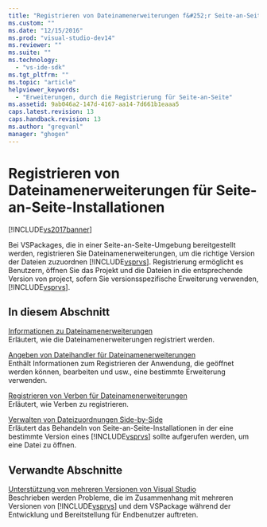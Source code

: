 ```yaml
---
title: "Registrieren von Dateinamenerweiterungen f&#252;r Seite-an-Seite-Installationen | Microsoft Docs"
ms.custom: ""
ms.date: "12/15/2016"
ms.prod: "visual-studio-dev14"
ms.reviewer: ""
ms.suite: ""
ms.technology: 
  - "vs-ide-sdk"
ms.tgt_pltfrm: ""
ms.topic: "article"
helpviewer_keywords: 
  - "Erweiterungen, durch die Registrierung für Seite-an-Seite"
ms.assetid: 9ab046a2-147d-4167-aa14-7d661b1eaaa5
caps.latest.revision: 13
caps.handback.revision: 13
ms.author: "gregvanl"
manager: "ghogen"
---
```

# Registrieren von Dateinamenerweiterungen f&#252;r Seite-an-Seite-Installationen
[!INCLUDE[vs2017banner](../code-quality/includes/vs2017banner.md)]

Bei VSPackages, die in einer Seite\-an\-Seite\-Umgebung bereitgestellt werden, registrieren Sie Dateinamenerweiterungen, um die richtige Version der Dateien zuzuordnen [!INCLUDE[vsprvs](../code-quality/includes/vsprvs_md.md)]. Registrierung ermöglicht es Benutzern, öffnen Sie das Projekt und die Dateien in die entsprechende Version von project, sofern Sie versionsspezifische Erweiterung verwenden, [!INCLUDE[vsprvs](../code-quality/includes/vsprvs_md.md)].  
  
## In diesem Abschnitt  
 [Informationen zu Dateinamenerweiterungen](../extensibility/about-file-name-extensions.md)  
 Erläutert, wie die Dateinamenerweiterungen registriert werden.  
  
 [Angeben von Dateihandler für Dateinamenerweiterungen](../extensibility/specifying-file-handlers-for-file-name-extensions.md)  
 Enthält Informationen zum Registrieren der Anwendung, die geöffnet werden können, bearbeiten und usw., eine bestimmte Erweiterung verwenden.  
  
 [Registrieren von Verben für Dateinamenerweiterungen](../extensibility/registering-verbs-for-file-name-extensions.md)  
 Erläutert, wie Verben zu registrieren.  
  
 [Verwalten von Dateizuordnungen Side\-by\-Side](../extensibility/managing-side-by-side-file-associations.md)  
 Erläutert das Behandeln von Seite\-an\-Seite\-Installationen in der eine bestimmte Version eines [!INCLUDE[vsprvs](../code-quality/includes/vsprvs_md.md)] sollte aufgerufen werden, um eine Datei zu öffnen.  
  
## Verwandte Abschnitte  
 [Unterstützung von mehreren Versionen von Visual Studio](../extensibility/supporting-multiple-versions-of-visual-studio.md)  
 Beschrieben werden Probleme, die im Zusammenhang mit mehreren Versionen von [!INCLUDE[vsprvs](../code-quality/includes/vsprvs_md.md)] und dem VSPackage während der Entwicklung und Bereitstellung für Endbenutzer auftreten.